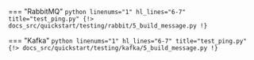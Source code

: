 === "RabbitMQ"
    ```python linenums="1" hl_lines="6-7" title="test_ping.py"
    {!> docs_src/quickstart/testing/rabbit/5_build_message.py !}
    ```

=== "Kafka"
    ```python linenums="1" hl_lines="6-7" title="test_ping.py"
    {!> docs_src/quickstart/testing/kafka/5_build_message.py !}
    ```
